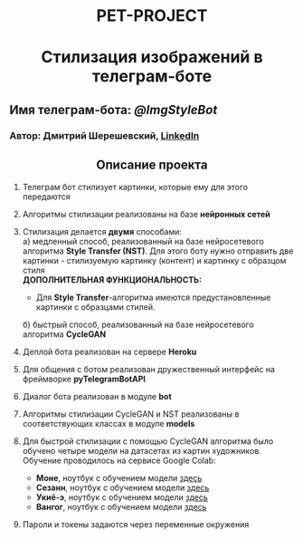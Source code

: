 # <center>PET-PROJECT
# <center>Стилизация изображений в телеграм-боте

## Имя телеграм-бота: *@ImgStyleBot*
### Автор: Дмитрий Шерешевский, [LinkedIn](https://www.linkedin.com/in/dmitry-shereshevskiy/)
## <center>Описание проекта
1. Телеграм бот стилизует картинки, которые ему для этого передаются
2. Алгоритмы стилизации реализованы на базе **нейронных сетей**
3. Стилизация делается **двумя** способами:   
    а) медленный способ, реализованный на базе нейросетевого алгоритма **Style Transfer (NST)**.
   Для этого боту нужно отправить две картинки - стилизуемую картинку 
   (контент) и картинку с образцом стиля    
   **ДОПОЛНИТЕЛЬНАЯ ФУНКЦИОНАЛЬНОСТЬ:**   
   - Для **Style Transfer**-алгоритма имеются предустановленные картинки с образцами стилей.     
    
    б) быстрый способ, реализованный на базе нейросетевого алгоритма **CycleGAN**
4. Деплой бота реализован на сервере **Heroku**
5. Для общения с ботом реализован дружественный интерфейс на фреймворке **pyTelegramBotAPI**
6. Диалог бота реализован в модуле **bot**
7. Алгоритмы стилизации CycleGAN и NST реализованы в соответствующих классах в модуле **models**
8. Для быстрой стилизации с помощью CycleGAN алгоритма было обучено четыре модели 
   на датасетах из картин художников. Обучение проводилось на сервисе Google Colab:
    - **Моне**, ноутбук с обучением модели [здесь]()
    - **Сезанн**, ноутбук с обучением модели [здесь]()
    - **Укиё-э**, ноутбук с обучением модели [здесь]()
    - **Вангог**, ноутбук с обучением модели [здесь]()
9. Пароли и токены задаются через переменные окружения 